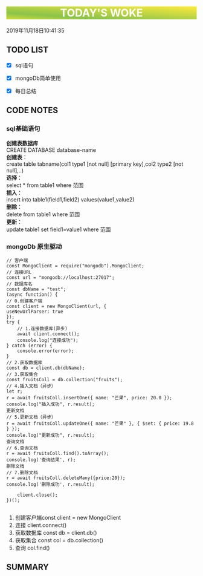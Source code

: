 

<html>
 <center style="background: linear-gradient(to top right, #CDDC39 0%, #8BC34A 25%, #FFEB3B 100%);color:white"><h1>TODAY'S WOKE</h1></center>
 <div>2019年11月18日10:41:35</div>
</html> 

##  TODO LIST


- [x]  sql语句
- [x]  mongoDb简单使用
- [x]  每日总结



## CODE NOTES
### sql基础语句
**创建表数据库**  
CREATE DATABASE database-name   
**创建表**：   
create table tabname(col1 type1 [not null] [primary key],col2 type2 [not null],..)  
**选择**：    
select * from table1 where 范围  
**插入**：  
insert into table1(field1,field2) values(value1,value2)   
**删除**：  
delete from table1 where 范围  
**更新**：  
update table1 set field1=value1 where 范围 

### mongoDb 原生驱动
```
// 客户端 
const MongoClient = require("mongodb").MongoClient;   
// 连接URL 
const url = "mongodb://localhost:27017";   
// 数据库名 
const dbName = "test"; 
(async function() { 
// 0.创建客户端 
const client = new MongoClient(url, { 
useNewUrlParser: true
}); 
try {
    // 1.连接数据库(异步) 
    await client.connect();
    console.log("连接成功");
} catch (error) {
    console.error(error);
}
// 2.获取数据库 
const db = client.db(dbName); 
// 3.获取集合 
const fruitsColl = db.collection("fruits");
// 4.插入文档（异步） 
let r; 
r = await fruitsColl.insertOne({ name: "芒果", price: 20.0 });
console.log("插入成功", r.result);
更新文档
// 5.更新文档（异步）
r = await fruitsColl.updateOne({ name: "芒果" }, { $set: { price: 19.8 } });
console.log("更新成功", r.result);
查询文档
// 6.查询文档 
r = await fruitsColl.find().toArray();
console.log('查询结果', r);
删除文档
// 7.删除文档 
r = await fruitsColl.deleteMany({price:20});
console.log('删除成功', r.result);

    client.close();
})();


```
1. 创建客户端const client = new MongoClient
2. 连接 client.connect()
3. 获取数据库 const db = client.db()
4. 获取集合  const col = db.collection()
5. 查询 col.find()


## SUMMARY


